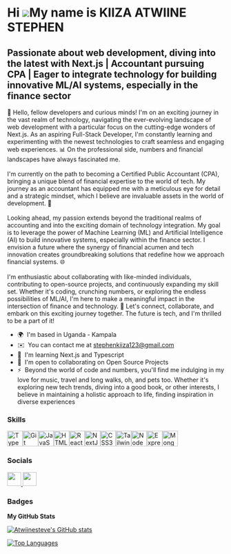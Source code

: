 Hi ![](https://user-images.githubusercontent.com/18350557/176309783-0785949b-9127-417c-8b55-ab5a4333674e.gif)My name is KIIZA ATWIINE STEPHEN
=============================================================================================================================================

Passionate about web development, diving into the latest with Next.js | Accountant pursuing CPA | Eager to integrate technology for building innovative ML/AI systems, especially in the finance sector
-------------------------------------------------------------------------------------------------------------------------------------------------------------------------------------------------------

👋 Hello, fellow developers and curious minds! I'm on an exciting journey in the vast realm of technology, navigating the ever-evolving landscape of web development with a particular focus on the cutting-edge wonders of Next.js. As an aspiring Full-Stack Developer, I'm constantly learning and experimenting with the newest technologies to craft seamless and engaging web experiences. 📊 On the professional side, numbers and financial landscapes have always fascinated me. <br /><br />I'm currently on the path to becoming a Certified Public Accountant (CPA), bringing a unique blend of financial expertise to the world of tech. My journey as an accountant has equipped me with a meticulous eye for detail and a strategic mindset, which I believe are invaluable assets in the world of development. 🚀 <br /> <br />Looking ahead, my passion extends beyond the traditional realms of accounting and into the exciting domain of technology integration. My goal is to leverage the power of Machine Learning (ML) and Artificial Intelligence (AI) to build innovative systems, especially within the finance sector. I envision a future where the synergy of financial acumen and tech innovation creates groundbreaking solutions that redefine how we approach financial systems. 🌐 <br /><br />I'm enthusiastic about collaborating with like-minded individuals, contributing to open-source projects, and continuously expanding my skill set. Whether it's coding, crunching numbers, or exploring the endless possibilities of ML/AI, I'm here to make a meaningful impact in the intersection of finance and technology. 🤝 Let's connect, collaborate, and embark on this exciting journey together. The future is tech, and I'm thrilled to be a part of it!

* 🌍  I'm based in Uganda - Kampala
* ✉️  You can contact me at [stephenkiiza123@gmail.com](mailto:stephenkiiza123@gmail.com)
* 🧠  I'm learning Next.js and Typescript
* 🤝  I'm open to collaborating on Open Source Projects
* ⚡  Beyond the world of code and numbers, you'll find me indulging in my love for music, travel and long walks, oh, and pets too. Whether it's exploring new tech trends, diving into a good book, or other interests, I believe in maintaining a holistic approach to life, finding inspiration in diverse experiences

### Skills


<p align="left">
<a href="https://www.typescriptlang.org/" target="_blank" rel="noreferrer"><img src="https://raw.githubusercontent.com/danielcranney/readme-generator/main/public/icons/skills/typescript-colored.svg" width="36" height="36" alt="TypeScript" /></a><a href="https://git-scm.com/" target="_blank" rel="noreferrer"><img src="https://raw.githubusercontent.com/danielcranney/readme-generator/main/public/icons/skills/git-colored.svg" width="36" height="36" alt="Git" /></a><a href="https://developer.mozilla.org/en-US/docs/Web/JavaScript" target="_blank" rel="noreferrer"><img src="https://raw.githubusercontent.com/danielcranney/readme-generator/main/public/icons/skills/javascript-colored.svg" width="36" height="36" alt="JavaScript" /></a><a href="https://www.python.org/" target="_blank" rel="noreferrer"><a href="https://developer.mozilla.org/en-US/docs/Glossary/HTML5" target="_blank" rel="noreferrer"><img src="https://raw.githubusercontent.com/danielcranney/readme-generator/main/public/icons/skills/html5-colored.svg" width="36" height="36" alt="HTML5" /></a><a href="https://reactjs.org/" target="_blank" rel="noreferrer"><img src="https://raw.githubusercontent.com/danielcranney/readme-generator/main/public/icons/skills/react-colored.svg" width="36" height="36" alt="React" /></a><a href="https://nextjs.org/docs" target="_blank" rel="noreferrer"><img src="https://raw.githubusercontent.com/danielcranney/readme-generator/main/public/icons/skills/nextjs-colored-dark.svg" width="36" height="36" alt="NextJs" /></a><a href="https://www.w3.org/TR/CSS/#css" target="_blank" rel="noreferrer"><img src="https://raw.githubusercontent.com/danielcranney/readme-generator/main/public/icons/skills/css3-colored.svg" width="36" height="36" alt="CSS3" /></a><a href="https://tailwindcss.com/" target="_blank" rel="noreferrer"><img src="https://raw.githubusercontent.com/danielcranney/readme-generator/main/public/icons/skills/tailwindcss-colored.svg" width="36" height="36" alt="TailwindCSS" /></a><a href="https://nodejs.org/en/" target="_blank" rel="noreferrer"><img src="https://raw.githubusercontent.com/danielcranney/readme-generator/main/public/icons/skills/nodejs-colored.svg" width="36" height="36" alt="NodeJS" /></a><a href="https://expressjs.com/" target="_blank" rel="noreferrer"><img src="https://raw.githubusercontent.com/danielcranney/readme-generator/main/public/icons/skills/express-colored-dark.svg" width="36" height="36" alt="Express" /></a><a href="https://www.mongodb.com/" target="_blank" rel="noreferrer"><img src="https://raw.githubusercontent.com/danielcranney/readme-generator/main/public/icons/skills/mongodb-colored.svg" width="36" height="36" alt="MongoDB" /></a>
</p>


### Socials

<p align="left"> <a href="https://www.github.com/Atwiinesteve" target="_blank" rel="noreferrer"> <picture> <source media="(prefers-color-scheme: dark)" srcset="https://raw.githubusercontent.com/danielcranney/readme-generator/main/public/icons/socials/github-dark.svg" /> <source media="(prefers-color-scheme: light)" srcset="https://raw.githubusercontent.com/danielcranney/readme-generator/main/public/icons/socials/github.svg" /> <img src="https://raw.githubusercontent.com/danielcranney/readme-generator/main/public/icons/socials/github.svg" width="32" height="32" /> </picture> </a> <a href="https://www.linkedin.com/in/kiiza-stephen-2bab98209/" target="_blank" rel="noreferrer"> <picture> <source media="(prefers-color-scheme: dark)" srcset="https://raw.githubusercontent.com/danielcranney/readme-generator/main/public/icons/socials/linkedin-dark.svg" /> <source media="(prefers-color-scheme: light)" srcset="https://raw.githubusercontent.com/danielcranney/readme-generator/main/public/icons/socials/linkedin.svg" /> <img src="https://raw.githubusercontent.com/danielcranney/readme-generator/main/public/icons/socials/linkedin.svg" width="32" height="32" /> </picture> </a></p>

### Badges

<b>My GitHub Stats</b>

<a href="http://www.github.com/Atwiinesteve"><img src="https://github-readme-stats.vercel.app/api?username=Atwiinesteve&show_icons=true&hide=&count_private=true&title_color=0891b2&text_color=ffffff&icon_color=0891b2&bg_color=1c1917&hide_border=true&show_icons=true" alt="Atwiinesteve's GitHub stats" /></a>

<a href="https://github.com/Atwiinesteve" align="left"><img src="https://github-readme-stats.vercel.app/api/top-langs/?username=Atwiinesteve&langs_count=10&title_color=0891b2&text_color=ffffff&icon_color=0891b2&bg_color=1c1917&hide_border=true&locale=en&custom_title=Top%20%Languages" alt="Top Languages" /></a>
